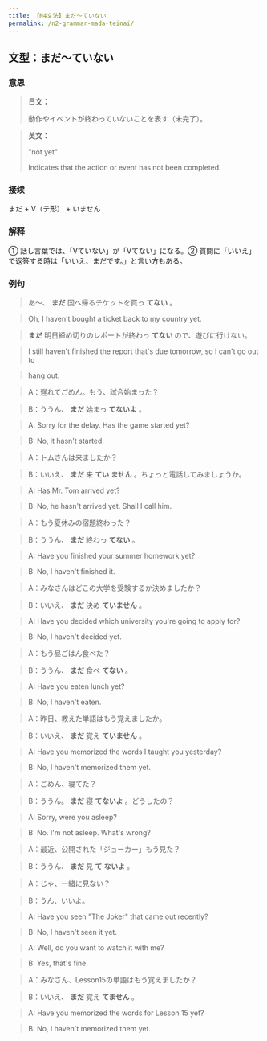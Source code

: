 ```yaml
---
title: 【N4文法】まだ〜ていない
permalink: /n2-grammar-mada-teinai/
---
```


## 文型：まだ〜ていない

### 意思

> **日文：**
> 
> 動作やイベントが終わっていないことを表す（未完了）。


> **英文：**
> 
> "not yet"
> 
> Indicates that the action or event has not been completed.


### 接续

まだ + V（テ形） + いません

### 解释

① 話し言葉では、「Vていない」が「Vてない」になる。② 質問に「いいえ」で返答する時は「いいえ、まだです。」と言い方もある。

### 例句

> あ〜、 **まだ** 国へ帰るチケットを買っ **てない** 。

> Oh, I haven't bought a ticket back to my country yet.

> **まだ** 明日締め切りのレポートが終わっ **てない** ので、遊びに行けない。

> I still haven't finished the report that's due tomorrow, so I can't go out to

> hang out.

> A：遅れてごめん。もう、試合始まった？

> B：ううん、 **まだ** 始まっ **てないよ** 。

> A: Sorry for the delay. Has the game started yet?

> B: No, it hasn't started.

> A：トムさんは来ましたか？

> B：いいえ、 **まだ** 来 **てい** **ません** 。ちょっと電話してみましょうか。

> A: Has Mr. Tom arrived yet?

> B: No, he hasn't arrived yet. Shall I call him.

> A：もう夏休みの宿題終わった？

> B：ううん、 **まだ** 終わっ **てない** 。

> A: Have you finished your summer homework yet?

> B: No, I haven't finished it.

> A：みなさんはどこの大学を受験するか決めましたか？

> B：いいえ、 **まだ** 決め **ていません** 。

> A: Have you decided which university you're going to apply for?

> B: No, I haven't decided yet.

> A：もう昼ごはん食べた？

> B：ううん、 **まだ** 食べ **てない** 。

> A: Have you eaten lunch yet?

> B: No, I haven't eaten.

> A：昨日、教えた単語はもう覚えましたか。

> B：いいえ、 **まだ** 覚え **ていません** 。

> A: Have you memorized the words I taught you yesterday?

> B: No, I haven't memorized them yet.

> A：ごめん、寝てた？

> B：ううん。 **まだ** 寝 **てないよ** 。どうしたの？

> A: Sorry, were you asleep?

> B: No. I'm not asleep. What's wrong?

> A：最近、公開された「ジョーカー」もう見た？

> B：ううん、 **まだ** 見 **て** **ないよ** 。

> A：じゃ、一緒に見ない？

> B：うん、いいよ。

> A: Have you seen "The Joker" that came out recently?

> B: No, I haven't seen it yet.

> A: Well, do you want to watch it with me?

> B: Yes, that's fine.

> A：みなさん、Lesson15の単語はもう覚えましたか？

> B：いいえ、 **まだ** 覚え **てません** 。

> A: Have you memorized the words for Lesson 15 yet?

> B: No, I haven't memorized them yet.

